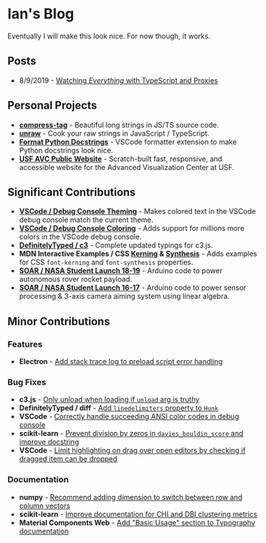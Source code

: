 # Ian's Blog

Eventually I will make this look nice. For now though, it works.

## Posts

- 8/9/2019 -
  [Watching _Everything_ with TypeScript and Proxies](watching-everything.md)

## Personal Projects

- [**compress-tag**](https://github.com/iansan5653/unraw) - Beautiful long strings
  in JS/TS source code.
- [**unraw**](https://github.com/iansan5653/unraw) - Cook your raw strings in
  JavaScript / TypeScript.
- [**Format Python Docstrings**](https://github.com/iansan5653/unraw) - VSCode
  formatter extension to make Python docstrings look nice.
- [**USF AVC Public Website**](https://github.com/usf-avc/public-website) -
  Scratch-built fast, responsive, and accessible website for the Advanced
  Visualization Center at USF.

## Significant Contributions

- [**VSCode / Debug Console Theming**](https://github.com/microsoft/vscode/pull/71458) -
  Makes colored text in the VSCode debug console match the current theme.
- [**VSCode / Debug Console Coloring**](https://github.com/microsoft/vscode/pull/70935) -
  Adds support for millions more colors in the VSCode debug console.
- [**DefinitelyTyped / c3**](https://github.com/DefinitelyTyped/DefinitelyTyped/pull/37139) -
  Complete updated typings for c3.js.
- **MDN Interactive Examples / CSS
  [Kerning](https://github.com/mdn/interactive-examples/pull/667/commits) &
  [Synthesis](https://github.com/mdn/interactive-examples/pull/686)** - Adds
  examples for CSS `font-kerning` and `font-synthesis` properties.
- [**SOAR / NASA Student Launch 18-19**](https://github.com/usfsoar/NSL_18-19_Rover) -
  Arduino code to power autonomous rover rocket payload.
- [**SOAR / NASA Student Launch 16-17**](https://github.com/usfsoar/NSL_16-17_Navigation) -
  Arduino code to power sensor processing & 3-axis camera aiming system using
  linear algebra.

## Minor Contributions

### Features

- **Electron** -
  [Add stack trace log to preload script error handling](https://github.com/electron/electron/pull/18905)

### Bug Fixes

- **c3.js** -
  [Only unload when loading if `unload` arg is truthy](https://github.com/c3js/c3/pull/2649)
- **DefinitelyTyped / diff** -
  [Add `linedelimiters` property to `Hunk`](https://github.com/DefinitelyTyped/DefinitelyTyped/pull/34077)
- **VSCode** -
  [Correctly handle succeeding ANSI color codes in debug console](https://github.com/microsoft/vscode/pull/70502)
- **scikit-learn** -
  [Prevent division by zeros in `davies_bouldin_score` and improve docstring](https://github.com/scikit-learn/scikit-learn/pull/12760)
- **VSCode** -
  [Limit highlighting on drag over open editors by checking if dragged item can be dropped](https://github.com/microsoft/vscode/pull/52623)

### Documentation

- **numpy** -
  [Recommend adding dimension to switch between row and column vectors](https://github.com/numpy/numpy/pull/12973)
- **scikit-learn** -
  [Improve documentation for CHI and DBI clustering metrics](https://github.com/scikit-learn/scikit-learn/pull/12764)
- **Material Components Web** -
  [Add "Basic Usage" section to Typography documentation](https://github.com/material-components/material-components-web/pull/2760)
